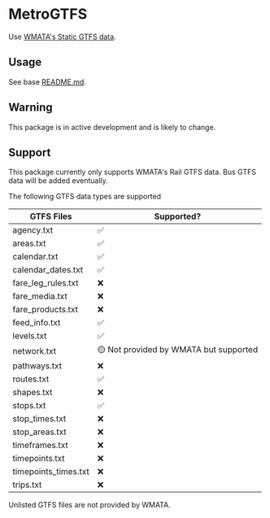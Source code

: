 #  MetroGTFS

Use [WMATA's Static GTFS data](https://developer.wmata.com/docs/services/gtfs/operations/bus-gtfs-static).

## Usage

See base [README.md](../../README.md).

## Warning

This package is in active development and is likely to change.

## Support

This package currently only supports WMATA's Rail GTFS data. Bus GTFS data will be added eventually.

The following GTFS data types are supported

| GTFS Files | Supported? |  
| - | - |
| agency.txt | ✅ | 
| areas.txt | ✅ |
| calendar.txt | ✅ | 
| calendar_dates.txt | ✅ | 
| fare_leg_rules.txt | ❌ |
| fare_media.txt | ❌ |
| fare_products.txt | ❌ |
| feed_info.txt | ✅ | 
| levels.txt | ✅ |
| network.txt | 🟡 Not provided by WMATA but supported |
| pathways.txt | ❌ | 
| routes.txt | ✅ | 
| shapes.txt | ❌ | 
| stops.txt | ✅ | 
| stop_times.txt | ❌ |
| stop_areas.txt | ❌ |
| timeframes.txt | ❌ |
| timepoints.txt | ❌ |
| timepoints_times.txt | ❌ |
| trips.txt | ❌ | 


Unlisted GTFS files are not provided by WMATA.

